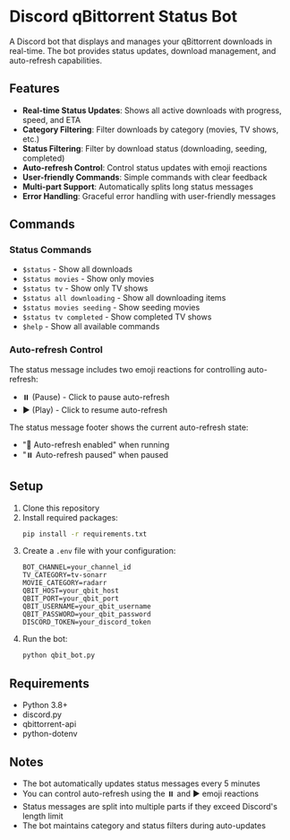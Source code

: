 # Discord qBittorrent Status Bot

A Discord bot that displays and manages your qBittorrent downloads in real-time. The bot provides status updates, download management, and auto-refresh capabilities.

## Features

- **Real-time Status Updates**: Shows all active downloads with progress, speed, and ETA
- **Category Filtering**: Filter downloads by category (movies, TV shows, etc.)
- **Status Filtering**: Filter by download status (downloading, seeding, completed)
- **Auto-refresh Control**: Control status updates with emoji reactions
- **User-friendly Commands**: Simple commands with clear feedback
- **Multi-part Support**: Automatically splits long status messages
- **Error Handling**: Graceful error handling with user-friendly messages

## Commands

### Status Commands
- `$status` - Show all downloads
- `$status movies` - Show only movies
- `$status tv` - Show only TV shows
- `$status all downloading` - Show all downloading items
- `$status movies seeding` - Show seeding movies
- `$status tv completed` - Show completed TV shows
- `$help` - Show all available commands

### Auto-refresh Control
The status message includes two emoji reactions for controlling auto-refresh:
- ⏸️ (Pause) - Click to pause auto-refresh
- ▶️ (Play) - Click to resume auto-refresh

The status message footer shows the current auto-refresh state:
- "🔄 Auto-refresh enabled" when running
- "⏸️ Auto-refresh paused" when paused

## Setup

1. Clone this repository
2. Install required packages:
   ```bash
   pip install -r requirements.txt
   ```
3. Create a `.env` file with your configuration:
   ```
   BOT_CHANNEL=your_channel_id
   TV_CATEGORY=tv-sonarr
   MOVIE_CATEGORY=radarr
   QBIT_HOST=your_qbit_host
   QBIT_PORT=your_qbit_port
   QBIT_USERNAME=your_qbit_username
   QBIT_PASSWORD=your_qbit_password
   DISCORD_TOKEN=your_discord_token
   ```
4. Run the bot:
   ```bash
   python qbit_bot.py
   ```

## Requirements
- Python 3.8+
- discord.py
- qbittorrent-api
- python-dotenv

## Notes
- The bot automatically updates status messages every 5 minutes
- You can control auto-refresh using the ⏸️ and ▶️ emoji reactions
- Status messages are split into multiple parts if they exceed Discord's length limit
- The bot maintains category and status filters during auto-updates 